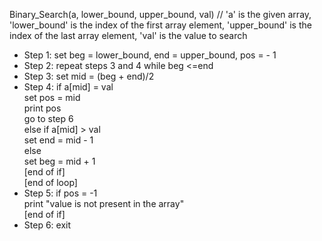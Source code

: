 Binary_Search(a, lower_bound, upper_bound, val) // 'a' is the given array, 'lower_bound' is the index of the first array element, 'upper_bound' is the index  of the last array element, 'val' is the value to search

 - Step 1: set beg = lower_bound, end = upper_bound, pos = - 1  
 - Step 2: repeat steps 3 and 4 while beg <=end  
 - Step 3: set mid = (beg + end)/2  
 - Step 4: if a[mid] = val  
    set pos = mid  
    print pos  
    go to step 6  
    else if a[mid] > val  
    set end = mid - 1  
    else  
    set beg = mid + 1  
    [end of if]  
    [end of loop]  
 - Step 5: if pos = -1  
  print "value is not present in the array"  
  [end of if]  
 - Step 6: exit  
